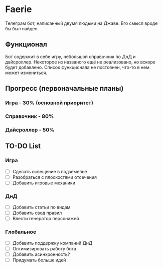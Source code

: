 # Faerie
Телеграм бот, написанный двумя людьми на Джаве. Его смысл вроде бы был найден.
## Функционал
Бот содержит в себе игру, небольшой справочник по ДнД и дайсроллер.
Некоторое из названого ещё не реализовано, но вскоре будет добавлено.
Список функционала не постоянен, что-то в нем может измениться.
## Прогресс (первоначальные планы)
### Игра - 30% (основной приоритет)
### Справочник - 80%
### Дайсроллер - 50%

## TO-DO List
### Игра
- [ ] Сделать освещение в подземелье
- [ ] Разобраться с плоскостями отсечения
- [ ] Добавить игровые механики
### ДнД
- [ ] Добавить статьи по видам
- [ ] Добавить свод правил
- [ ] Ввести генератор персонажей
### Глобальное
- [ ] Добавить поддержку компаний ДнД
- [ ] Оптимизировать работу бота
- [ ] Добавить асинхронность?
- [ ] Придумать больше идей

